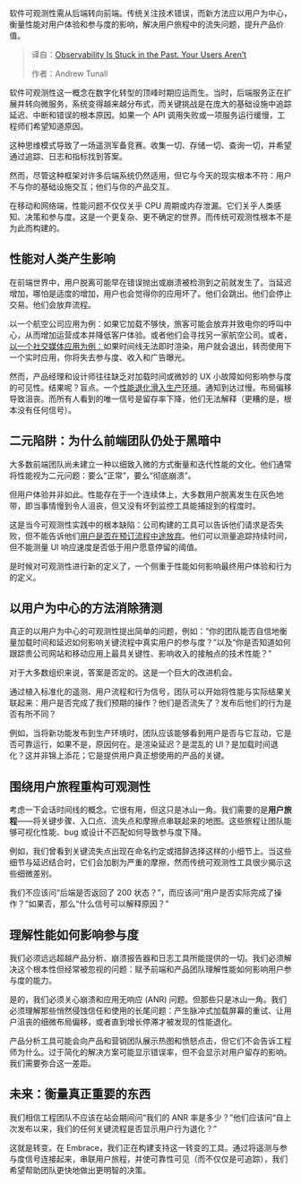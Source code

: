 <!--
title: 当可观测性困于过去，你的用户却已走得很远！
cover: https://cdn.thenewstack.io/media/2025/10/ae7d13fa-observe.jpeg
summary: 软件可观测性需从后端转向前端。传统关注技术错误，而新方法应以用户为中心，衡量性能对用户体验和参与度的影响，解决用户旅程中的流失问题，提升产品价值。
-->

软件可观测性需从后端转向前端。传统关注技术错误，而新方法应以用户为中心，衡量性能对用户体验和参与度的影响，解决用户旅程中的流失问题，提升产品价值。

> 译自：[Observability Is Stuck in the Past. Your Users Aren’t](https://thenewstack.io/observability-is-stuck-in-the-past-your-users-arent/)
> 
> 作者：Andrew Tunall

软件可观测性这一概念在数字化转型的顶峰时期应运而生。当时，后端服务正在扩展并转向微服务，系统变得越来越分布式，而关键挑战是在庞大的基础设施中追踪延迟、中断和错误的根本原因。如果一个 API 调用失败或一项服务运行缓慢，工程师们希望知道原因。

这种思维模式导致了一场遥测军备竞赛。收集一切、存储一切、查询一切，并希望通过追踪、日志和指标找到答案。

然而，尽管这种框架对许多后端系统仍然适用，但它与今天的现实根本不符：用户不与你的基础设施交互；他们与你的产品交互。

在移动和网络端，性能问题不仅仅关乎 CPU 周期或内存泄漏。它们关乎人类感知、决策和参与度。这是一个更复杂、更不确定的世界。而传统可观测性根本不是为此而构建的。

## 性能对人类产生影响

在前端世界中，用户脱离可能早在错误抛出或崩溃被检测到之前就发生了。当延迟增加，哪怕是适度的增加，用户也会觉得你的应用坏了。他们会跳出。他们会停止交易。他们会放弃流程。

以一个航空公司应用为例：如果它加载不够快，旅客可能会放弃并致电你的呼叫中心，从而增加运营成本并降低客户体验。或者他们会寻找另一家航空公司。或者，[以一个社交媒体应用为例：](https://thenewstack.io/hard-truths-to-consider-when-designing-slos-for-mobile-apps/)如果时间线无法即时渲染，用户就会退出，转而使用下一个实时应用，你将失去参与度、收入和广告曝光。

然而，产品经理和设计师往往缺乏对加载时间或微妙的 UX 小故障如何影响参与度的可见性。结果呢？盲点。一个[性能退化滑入生产环境](https://thenewstack.io/when-performance-is-product-bridging-the-gap/)。通知到达过慢。布局偏移导致沮丧。而所有人看到的唯一信号是留存率下降，他们无法解释（更糟的是，根本没有任何信号）。

## 二元陷阱：为什么前端团队仍处于黑暗中

大多数前端团队尚未建立一种以细致入微的方式衡量和迭代性能的文化。他们通常将性能视为二元问题：要么“正常”，要么“彻底崩溃”。

但用户体验并非如此。性能存在于一个连续体上，大多数用户脱离发生在灰色地带，即当事情慢到令人沮丧，但又没有坏到监控工具能捕捉到的程度时。

这是当今可观测性实践中的根本缺陷：公司构建的工具可以告诉他们请求是否失败，但不能告诉他们[用户是否在预订流程中途放弃](https://thenewstack.io/5-user-flows-to-trace-in-your-mobile-app/)。他们可以测量追踪持续时间，但不能测量 UI 响应速度是否低于用户愿意停留的阈值。

是时候对可观测性进行新的定义了，一个侧重于性能如何影响最终用户体验和行为的定义。

## 以用户为中心的方法消除猜测

真正的以用户为中心的可观测性提出简单的问题，例如：“你的团队能否自信地衡量加载时间和延迟如何影响关键流程中真实用户的参与度？”以及“你是否知道如何跟踪贵公司网站和移动应用上最具关键性、影响收入的接触点的技术性能？”

对于大多数组织来说，答案是否定的。这是一个巨大的改进机会。

通过植入标准化的遥测、用户流程和行为信号，团队可以开始将性能与实际结果关联起来：用户是否完成了我们预期的操作？他们是否流失了？发布后他们的行为是否有所不同？

例如，当将新功能发布到生产环境时，团队应该能够看到用户是否与它互动，它是否可靠运行，如果不是，原因何在。是渲染延迟？是混乱的 UI？是加载时间退化？这并非锦上添花；它是提供用户真正想使用的产品的关键。

## 围绕用户旅程重构可观测性

考虑一下会话时间线的概念。它很有用，但这只是冰山一角。我们需要的是**用户旅程**——将关键步骤、入口点、流失点和摩擦点串联起来的地图。这些旅程让团队能够可视化性能、bug 或设计不匹配如何导致参与度下降。

例如，我们曾看到关键流失点出现在命名约定或措辞选择这样的小细节上。当这些细节与延迟结合时，它们会加剧为严重的摩擦，然而传统可观测性工具很少揭示这些细微差别。

我们不应该问“后端是否返回了 200 状态？”，而应该问“用户是否实际完成了操作？”如果否，那么“什么信号可以解释原因？”

## 理解性能如何影响参与度

我们必须远远超越产品分析、崩溃报告器和日志工具所能提供的一切。我们必须解决这个根本性但经常被忽视的问题：赋予前端和产品团队理解性能如何影响用户参与度的能力。

是的，我们必须关心崩溃和应用无响应 (ANR) 问题。但那些只是冰山一角。我们必须理解那些悄然侵蚀信任和使用的长尾问题：产生脉冲式加载屏幕的重试、让用户沮丧的细微布局偏移，或者直到增长停滞才被发现的性能退化。

产品分析工具可能会向产品和营销团队展示热图和愤怒点击，但它们不会告诉工程师为什么。过于简化的解决方案可能显示错误率，但不会显示对用户留存的影响。我们需要弥合这一差距。

## 未来：衡量真正重要的东西

我们相信工程团队不应该在站会期间问“我们的 ANR 率是多少？”他们应该问“自上次发布以来，我们的任何关键流程是否显示用户行为退化？”

这就是转变。在 Embrace，我们正在构建支持这一转变的工具。通过将遥测与参与度信号连接起来，串联用户旅程，并使可靠性可见（而不仅仅是可追踪），我们希望帮助团队更快地做出更明智的决策。